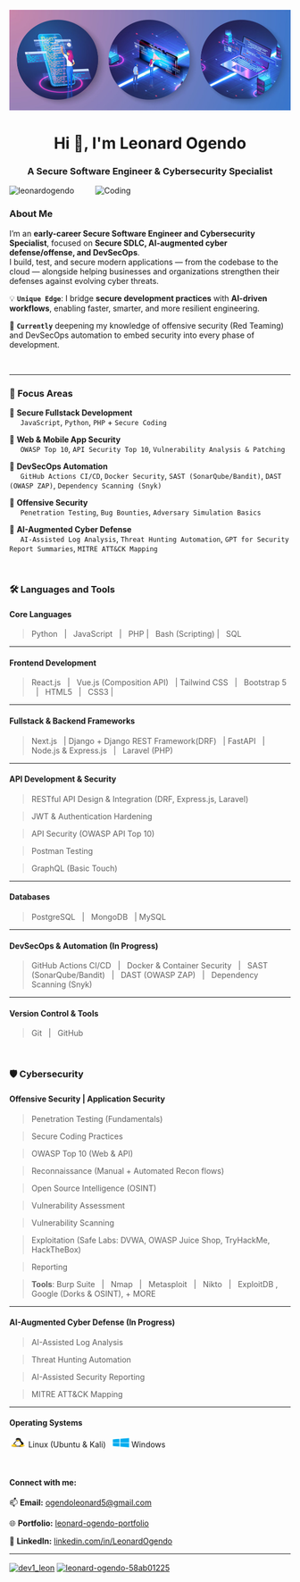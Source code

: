 <p>
  <img src="https://github.com/LeonardOgendo/LeonardOgendo/blob/main/Readme.jpg" alt="Banner Image" width="100%" height="180"/>
</p>
<h1 align="center">Hi 👋, I'm Leonard Ogendo</h1>
<h3 align="center">A Secure Software Engineer & Cybersecurity Specialist</h3>
<img align="right" alt="Coding"  width="350" src="https://img.freepik.com/free-photo/3d-rendering-kid-playing-digital-game_23-2150898496.jpg?t=st=1718690730~exp=1718694330~hmac=c8a364819a34c670afddfba45896c0e4f2cae930d8b897d57653e8e18ef843e5&w=740">
<p align="left"> <img src="https://komarev.com/ghpvc/?username=leonardogendo&label=Profile%20views&color=0e75b6&style=flat" alt="leonardogendo" /> </p>


### About Me

I’m an **early-career Secure Software Engineer and Cybersecurity Specialist**, focused on **Secure SDLC, AI-augmented cyber defense/offense, and DevSecOps**.  
I build, test, and secure modern applications — from the codebase to the cloud — alongside helping businesses and organizations strengthen their defenses against evolving cyber threats.

💡 **`Unique Edge`**: I bridge **secure development practices** with **AI-driven workflows**, enabling faster, smarter, and more resilient engineering.

🌱 **`Currently`** deepening my knowledge of offensive security (Red Teaming) and DevSecOps automation to embed security into every phase of development.

<br>

---

### 🎯 Focus Areas  

🔹 **Secure Fullstack Development**  
&nbsp;&nbsp;&nbsp;&nbsp; `JavaScript`, `Python`, `PHP` + `Secure Coding`

🔹 **Web & Mobile App Security**  
&nbsp;&nbsp;&nbsp;&nbsp; `OWASP Top 10`, `API Security Top 10`, `Vulnerability Analysis & Patching`

🔹 **DevSecOps Automation**  
&nbsp;&nbsp;&nbsp;&nbsp; `GitHub Actions CI/CD`, `Docker Security`, `SAST (SonarQube/Bandit)`, `DAST (OWASP ZAP)`, `Dependency Scanning (Snyk)`

🔹 **Offensive Security**  
&nbsp;&nbsp;&nbsp;&nbsp; `Penetration Testing`, `Bug Bounties`, `Adversary Simulation Basics`

🔹 **AI-Augmented Cyber Defense**  
&nbsp;&nbsp;&nbsp;&nbsp; `AI-Assisted Log Analysis`, `Threat Hunting Automation`, `GPT for Security Report Summaries`, `MITRE ATT&CK Mapping` 

<br>



### 🛠 Languages and Tools

<h4>Core Languages</h4>

> Python &nbsp; | &nbsp; JavaScript &nbsp; | &nbsp; PHP | &nbsp; Bash (Scripting) | &nbsp; SQL

---

<h4>Frontend Development</h4>

> React.js &nbsp; | &nbsp; Vue.js (Composition API) &nbsp; | Tailwind CSS &nbsp; | &nbsp; Bootstrap 5 &nbsp; | &nbsp; HTML5 &nbsp; | &nbsp; CSS3 | &nbsp;

---

<h4>Fullstack & Backend Frameworks</h4>

> Next.js &nbsp; |  Django + Django REST Framework(DRF)  &nbsp; | FastAPI &nbsp; | &nbsp; Node.js & Express.js &nbsp; | &nbsp; Laravel (PHP) &nbsp; 

---

<h4>API Development & Security</h4>

> RESTful API Design & Integration (DRF, Express.js, Laravel)

> JWT & Authentication Hardening

> API Security (OWASP API Top 10)

> Postman Testing

> GraphQL (Basic Touch)
---

<h4>Databases</h4>

> PostgreSQL &nbsp; | &nbsp; MongoDB &nbsp; | MySQL

---

<h4>DevSecOps & Automation (In Progress)</h4>

> GitHub Actions CI/CD &nbsp; | &nbsp; Docker & Container Security &nbsp; | &nbsp; SAST (SonarQube/Bandit) &nbsp; | &nbsp; DAST (OWASP ZAP) &nbsp; | &nbsp; Dependency Scanning (Snyk)

---

<h4>Version Control & Tools</h4>  

> Git &nbsp; | &nbsp; GitHub


<br>

### 🛡️ Cybersecurity

<h4>Offensive Security | Application Security</h4> 

> Penetration Testing (Fundamentals)

> Secure Coding Practices

> OWASP Top 10 (Web & API)

> Reconnaissance (Manual + Automated Recon flows) 

> Open Source Intelligence (OSINT)

> Vulnerability Assessment

> Vulnerability Scanning

> Exploitation (Safe Labs: DVWA, OWASP Juice Shop, TryHackMe, HackTheBox)

> Reporting  

> **Tools**: Burp Suite &nbsp; | &nbsp; Nmap &nbsp; | &nbsp; Metasploit &nbsp; | &nbsp; Nikto &nbsp; | &nbsp; ExploitDB , Google (Dorks & OSINT), + MORE

---

<h4>AI-Augmented Cyber Defense (In Progress)</h4>

> AI-Assisted Log Analysis

> Threat Hunting Automation

> AI-Assisted Security Reporting 

> MITRE ATT&CK Mapping

---

<h4>Operating Systems</h4>

<p align="left">
  <img src="https://raw.githubusercontent.com/devicons/devicon/master/icons/linux/linux-original.svg" alt="Linux" width="30" height="17"/> Linux (Ubuntu & Kali) &nbsp;
  <img src="https://raw.githubusercontent.com/devicons/devicon/master/icons/windows8/windows8-original.svg" alt="Windows" width="30" height="17"/> Windows
</p>



<br>

<h4 align="left">Connect with me:</h4>

📫 **Email:** ogendoleonard5@gmail.com 

🌐 **Portfolio:** [leonard-ogendo-portfolio](https://leonard-ogendo-portfolio.vercel.app)  

💼 **LinkedIn:** [linkedin.com/in/LeonardOgendo](https://linkedin.com/in/leonard-ogendo-58ab01225)

---

<p align="left">
<a href="https://twitter.com/dev1_leon" target="blank"><img align="center" src="https://raw.githubusercontent.com/rahuldkjain/github-profile-readme-generator/master/src/images/icons/Social/twitter.svg" alt="dev1_leon" height="30" width="40" /></a>
<a href="https://linkedin.com/in/leonard-ogendo-58ab01225" target="blank"><img align="center" src="https://raw.githubusercontent.com/rahuldkjain/github-profile-readme-generator/master/src/images/icons/Social/linked-in-alt.svg" alt="leonard-ogendo-58ab01225" height="30" width="40" /></a>
</p>
<br>
<br>



